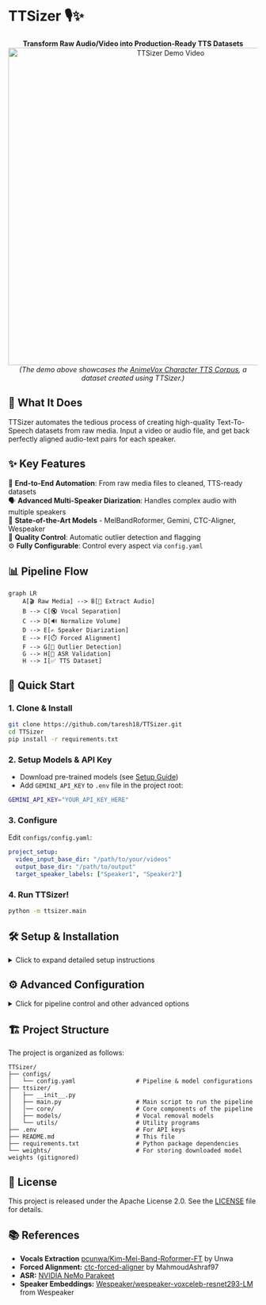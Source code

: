# TTSizer 🎙️✨

<!--**Watch the TTSizer Demo & See It In Action:**

[![TTSizer Demo Video](https://img.youtube.com/vi/POwMVTwsZDQ/hqdefault.jpg)](https://youtu.be/POwMVTwsZDQ?si=rxNy7grLyROhdIEd)

*(The demo above showcases the [AnimeVox Character TTS Corpus](https://huggingface.co/datasets/taresh18/AnimeVox), a dataset created using TTSizer.)*-->

<p align="center">
  <strong>Transform Raw Audio/Video into Production-Ready TTS Datasets</strong><br>
  <a href="https://youtu.be/POwMVTwsZDQ?si=rxNy7grLyROhdIEd" target="_blank">
    <img src="https://img.youtube.com/vi/POwMVTwsZDQ/hqdefault.jpg" alt="TTSizer Demo Video" width="640">
  </a>
  <br>
  <em>(The demo above showcases the <a href="https://huggingface.co/datasets/taresh18/AnimeVox" target="_blank">AnimeVox Character TTS Corpus</a>, a dataset created using TTSizer.)</em>
</p>

## 🎯 What It Does

TTSizer automates the tedious process of creating high-quality Text-To-Speech datasets from raw media. Input a video or audio file, and get back perfectly aligned audio-text pairs for each speaker.

## ✨ Key Features

🎯 **End-to-End Automation**: From raw media files to cleaned, TTS-ready datasets   
🗣️ **Advanced Multi-Speaker Diarization**: Handles complex audio with multiple speakers  
🤖 **State-of-the-Art Models** - MelBandRoformer, Gemini, CTC-Aligner, Wespeaker       
🧐 **Quality Control**: Automatic outlier detection and flagging  
⚙️ **Fully Configurable**: Control every aspect via `config.yaml` 

## 📊 Pipeline Flow

```mermaid
graph LR
    A[🎬 Raw Media] --> B[🎤 Extract Audio]
    B --> C[🔇 Vocal Separation]  
    C --> D[🔊 Normalize Volume]
    D --> E[✍️ Speaker Diarization]
    E --> F[⏱️ Forced Alignment]
    F --> G[🧐 Outlier Detection]
    G --> H[🚩 ASR Validation]
    H --> I[✅ TTS Dataset]
```

## 🏃 Quick Start

### 1. Clone & Install
```bash
git clone https://github.com/taresh18/TTSizer.git
cd TTSizer
pip install -r requirements.txt
```

### 2. Setup Models & API Key
- Download pre-trained models (see [Setup Guide](#setup--installation))
- Add `GEMINI_API_KEY` to `.env` file in the project root:
```bash
GEMINI_API_KEY="YOUR_API_KEY_HERE"
```

### 3. Configure
Edit `configs/config.yaml`:
```yaml
project_setup:
  video_input_base_dir: "/path/to/your/videos"
  output_base_dir: "/path/to/output"
  target_speaker_labels: ["Speaker1", "Speaker2"]
```

### 4. Run TTSizer!
```bash
python -m ttsizer.main
```

## 🛠️ Setup & Installation

<details>
<summary>Click to expand detailed setup instructions</summary>

### Prerequisites
- Python 3.9+
- CUDA enabled GPU (>4GB VRAM)
- FFmpeg (Must be installed and accessible in your system's PATH)
- Google Gemini API key

### Manual Model Downloads
1. **Vocal Extraction**: Download `kimmel_unwa_ft2_bleedless.ckpt` from [HuggingFace](https://huggingface.co/pcunwa/Kim-Mel-Band-Roformer-FT)
2. **Speaker Embeddings**: Download from [wespeaker-voxceleb-resnet293-LM](https://huggingface.co/Wespeaker/wespeaker-voxceleb-resnet293-LM)

Update model paths in `config.yaml`.

</details>

## ⚙️ Advanced Configuration

<details>
<summary>Click for pipeline control and other advanced options</summary>

### Selective Stage Execution
You can control which parts of the pipeline run, useful for debugging or reprocessing:

```yaml
pipeline_control:
  run_only_stage: "ctc_align"      # Run specific stage only
  start_stage: "llm_diarize"       # Start from specific stage  
  end_stage: "outlier_detect"      # Stop at specific stage
```

</details>

## 🏗️ Project Structure

The project is organized as follows:

```
TTSizer/
├── configs/
│   └── config.yaml                 # Pipeline & model configurations
├── ttsizer/
│   ├── __init__.py
│   ├── main.py                     # Main script to run the pipeline
│   │── core/                       # Core components of the pipeline
│   ├── models/                     # Vocal removal models
│   └── utils/                      # Utility programs
├── .env                            # For API keys
├── README.md                       # This file
├── requirements.txt                # Python package dependencies
└── weights/                        # For storing downloaded model weights (gitignored)
```

## 📜 License

This project is released under the Apache License 2.0. See the [LICENSE](LICENSE) file for details.

## 📚 References

*   **Vocals Extraction** [pcunwa/Kim-Mel-Band-Roformer-FT](https://huggingface.co/pcunwa/Kim-Mel-Band-Roformer-FT) by Unwa
*   **Forced Alignment:** [ctc-forced-aligner](https://github.com/MahmoudAshraf97/ctc-forced-aligner) by MahmoudAshraf97
*   **ASR:** [NVIDIA NeMo Parakeet](https://docs.nvidia.com/nemo-framework/user-guide/latest/nemotoolkit/asr/models.html#fast-conformer)
*   **Speaker Embeddings:** [Wespeaker/wespeaker-voxceleb-resnet293-LM](https://huggingface.co/Wespeaker/wespeaker-voxceleb-resnet293-LM) from Wespeaker
